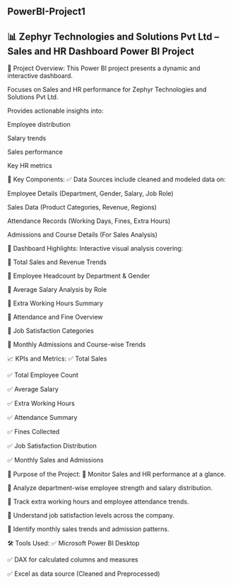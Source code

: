 PowerBI-Project1
-------------------
📊 Zephyr Technologies and Solutions Pvt Ltd – Sales and HR Dashboard Power BI Project
-------------------------------------------------------------------------------------------
📂 Project Overview:
This Power BI project presents a dynamic and interactive dashboard.

Focuses on Sales and HR performance for Zephyr Technologies and Solutions Pvt Ltd.

Provides actionable insights into:

Employee distribution

Salary trends

Sales performance

Key HR metrics

🔑 Key Components:
✅ Data Sources include cleaned and modeled data on:

Employee Details (Department, Gender, Salary, Job Role)

Sales Data (Product Categories, Revenue, Regions)

Attendance Records (Working Days, Fines, Extra Hours)

Admissions and Course Details (For Sales Analysis)

🌟 Dashboard Highlights:
Interactive visual analysis covering:

📌 Total Sales and Revenue Trends

📌 Employee Headcount by Department & Gender

📌 Average Salary Analysis by Role

📌 Extra Working Hours Summary

📌 Attendance and Fine Overview

📌 Job Satisfaction Categories

📌 Monthly Admissions and Course-wise Trends

📈 KPIs and Metrics:
✅ Total Sales

✅ Total Employee Count

✅ Average Salary

✅ Extra Working Hours

✅ Attendance Summary

✅ Fines Collected

✅ Job Satisfaction Distribution

✅ Monthly Sales and Admissions

🎯 Purpose of the Project:
📌 Monitor Sales and HR performance at a glance.

📌 Analyze department-wise employee strength and salary distribution.

📌 Track extra working hours and employee attendance trends.

📌 Understand job satisfaction levels across the company.

📌 Identify monthly sales trends and admission patterns.

🛠️ Tools Used:
✅ Microsoft Power BI Desktop

✅ DAX for calculated columns and measures

✅ Excel as data source (Cleaned and Preprocessed)

